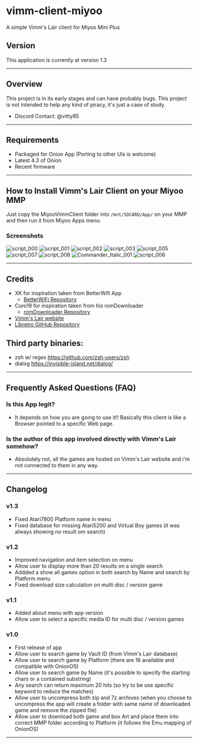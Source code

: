 # vimm-client-miyoo

A simple Vimm's Lair client for Miyoo Mini Plus

## Version

This application is currently at version 1.3

---

## Overview

This project is in its early stages and can have probably bugs. This project is not intended to help any kind of piracy, it's just a case of study.

- Discord Contact: @vitty85

---

## Requirements

- Packaged for Onion App (Porting to other UIs is welcome)
- Latest 4.3 of Onion
- Recent firmware

---

## How to Install Vimm's Lair Client on your Miyoo MMP

Just copy the MiyooVimmClient folder into `/mnt/SDCARD/App/` on your MMP and then run it from Miyoo Apps menu.

### Screenshots

   ![script_000](https://github.com/Vitty85/vimm-client-miyoo/assets/53129080/c47fd62d-9284-44e8-a3f0-58d30be6207a)
   ![script_001](https://github.com/Vitty85/vimm-client-miyoo/assets/53129080/e4f2e6b9-aa50-4d65-9beb-b7a46d2cf790)
   ![script_002](https://github.com/Vitty85/vimm-client-miyoo/assets/53129080/1bf66143-8a05-41fe-b916-6b9c0bf0e2e6)
   ![script_003](https://github.com/Vitty85/vimm-client-miyoo/assets/53129080/b54838d8-b597-40a8-88cc-648f760718ea)
   ![script_005](https://github.com/Vitty85/vimm-client-miyoo/assets/53129080/c14f57df-9fb7-4918-befa-398678f384c0)
   ![script_007](https://github.com/Vitty85/vimm-client-miyoo/assets/53129080/2cabd0a2-70e3-4a86-98c0-aa33d69acc79)
   ![script_008](https://github.com/Vitty85/vimm-client-miyoo/assets/53129080/0b643eaa-274d-42aa-bfff-a35862134278)
   ![Commander_Italic_001](https://github.com/Vitty85/vimm-client-miyoo/assets/53129080/05cb8009-7af7-4ab1-bcd1-5345af7e39fc)
   ![script_006](https://github.com/Vitty85/vimm-client-miyoo/assets/53129080/c3d32f55-362b-4c29-a1b1-d38579515fb9)

---

## Credits

- XK for inspiration taken from BetterWifi App
  - [BetterWiFi Repository](https://github.com/XK9274/better-wifi-miyoo)
- Curo19 for inspiration taken from his romDownloader
  - [romDownloader Repository](https://github.com/Curo19/romDownloader)
- [Vimm's Lair website](https://vimm.net)
- [Libretro GitHub Repository](https://github.com/libretro-thumbnails)

## Third party binaries:

- zsh w/ regex https://github.com/zsh-users/zsh
- dialog https://invisible-island.net/dialog/

---

## Frequently Asked Questions (FAQ)

### Is this App legit?
- It depends on how you are going to use it!! Basically this client is like a Browser pointed to a specific Web page.

### Is the author of this app involved directly with Vimm's Lair somehow?
- Absolutely not, all the games are hosted on Vimm's Lair website and i'm not connected to them in any way.

---

## Changelog

### v1.3
   - Fixed Atari7800 Platform name in menu
   - Fixed database for missing Atari5200 and Virtual Boy games (it was always showing no result om search)

### v1.2
   - Improved navigation and item selection on menu
   - Allow user to display more than 20 results on a single search
   - Addded a show all games option in both search by Name and search by Platform menu
   - Fixed download size calculation on multi disc / version game

### v1.1
   - Added about menu with app version
   - Allow user to select a specific media ID for multi disc / version games

### v1.0
   - First release of app
   - Allow user to search game by Vault ID (from Vimm's Lair database)
   - Allow user to search game by Platform (there are 16 available and compatible with OnionOS)
   - Allow user to search game by Name (it's possible to specify the starting chars or a contained substring)
   - Any search can return maximum 20 hits (so try to be use specific keyword to reduce the matches)
   - Allow user to uncompress both zip and 7z archives (when you choose to uncompress the app will create a folder with same name of downloaded game and remove the zipped file)
   - Allow user to download both game and box Art and place them into correct MMP folder according to Platform (it follows the Emu mapping of OnionOS)

---
